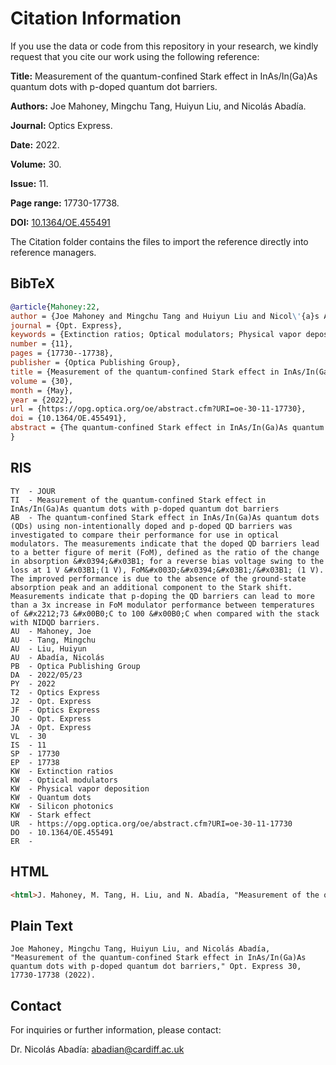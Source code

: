 # Citation Information

If you use the data or code from this repository in your research, we kindly request that you cite our work using the following reference:

**Title:** Measurement of the quantum-confined Stark effect in InAs/In(Ga)As quantum dots with p-doped quantum dot barriers.

**Authors:** Joe Mahoney, Mingchu Tang, Huiyun Liu, and Nicolás Abadía.

**Journal:** Optics Express.

**Date:** 2022.

**Volume:** 30.

**Issue:** 11.

**Page range:** 17730-17738.

**DOI:** [10.1364/OE.455491](https://doi.org/10.1364/OE.455491)

The Citation folder contains the files to import the reference directly into reference managers.

## BibTeX

```bibtex
@article{Mahoney:22,
author = {Joe Mahoney and Mingchu Tang and Huiyun Liu and Nicol\'{a}s Abad\'{i}a},
journal = {Opt. Express},
keywords = {Extinction ratios; Optical modulators; Physical vapor deposition; Quantum dots; Silicon photonics; Stark effect},
number = {11},
pages = {17730--17738},
publisher = {Optica Publishing Group},
title = {Measurement of the quantum-confined Stark effect in InAs/In(Ga)As quantum dots with p-doped quantum dot barriers},
volume = {30},
month = {May},
year = {2022},
url = {https://opg.optica.org/oe/abstract.cfm?URI=oe-30-11-17730},
doi = {10.1364/OE.455491},
abstract = {The quantum-confined Stark effect in InAs/In(Ga)As quantum dots (QDs) using non-intentionally doped and p-doped QD barriers was investigated to compare their performance for use in optical modulators. The measurements indicate that the doped QD barriers lead to a better figure of merit (FoM), defined as the ratio of the change in absorption \&\#x0394;\&\#x03B1; for a reverse bias voltage swing to the loss at 1 V \&\#x03B1;(1 V), FoM\&\#x003D;\&\#x0394;\&\#x03B1;/\&\#x03B1; (1 V). The improved performance is due to the absence of the ground-state absorption peak and an additional component to the Stark shift. Measurements indicate that p-doping the QD barriers can lead to more than a 3x increase in FoM modulator performance between temperatures of \&\#x2212;73 \&\#x00B0;C to 100 \&\#x00B0;C when compared with the stack with NIDQD barriers.},
}
```

## RIS

```RIS
TY  - JOUR
TI  - Measurement of the quantum-confined Stark effect in InAs/In(Ga)As quantum dots with p-doped quantum dot barriers
AB  - The quantum-confined Stark effect in InAs/In(Ga)As quantum dots (QDs) using non-intentionally doped and p-doped QD barriers was investigated to compare their performance for use in optical modulators. The measurements indicate that the doped QD barriers lead to a better figure of merit (FoM), defined as the ratio of the change in absorption &#x0394;&#x03B1; for a reverse bias voltage swing to the loss at 1 V &#x03B1;(1 V), FoM&#x003D;&#x0394;&#x03B1;/&#x03B1; (1 V). The improved performance is due to the absence of the ground-state absorption peak and an additional component to the Stark shift. Measurements indicate that p-doping the QD barriers can lead to more than a 3x increase in FoM modulator performance between temperatures of &#x2212;73 &#x00B0;C to 100 &#x00B0;C when compared with the stack with NIDQD barriers.
AU  - Mahoney, Joe
AU  - Tang, Mingchu
AU  - Liu, Huiyun
AU  - Abadía, Nicolás
PB  - Optica Publishing Group
DA  - 2022/05/23
PY  - 2022
T2  - Optics Express
J2  - Opt. Express
JF  - Optics Express
JO  - Opt. Express
JA  - Opt. Express
VL  - 30
IS  - 11
SP  - 17730
EP  - 17738
KW  - Extinction ratios
KW  - Optical modulators
KW  - Physical vapor deposition
KW  - Quantum dots
KW  - Silicon photonics
KW  - Stark effect
UR  - https://opg.optica.org/oe/abstract.cfm?URI=oe-30-11-17730
DO  - 10.1364/OE.455491
ER  -
```

## HTML

```HTML
<html>J. Mahoney, M. Tang, H. Liu, and N. Abadía, "Measurement of the quantum-confined Stark effect in InAs/In(Ga)As quantum dots with p-doped quantum dot barriers," Opt. Express  <b>30</b>, 17730-17738 (2022).<br><br></html>
```

## Plain Text

```plaintext
Joe Mahoney, Mingchu Tang, Huiyun Liu, and Nicolás Abadía, "Measurement of the quantum-confined Stark effect in InAs/In(Ga)As quantum dots with p-doped quantum dot barriers," Opt. Express 30, 17730-17738 (2022).
```

## Contact

For inquiries or further information, please contact:

Dr. Nicolás Abadía: abadian@cardiff.ac.uk
